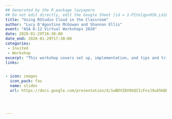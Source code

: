 ```yaml
---
## Generated by the R package lazyapero
## Do not edit directly, edit the Google Sheet [id = 1-PItelqpv0Sb_LdiEDqb8O3D_Roii5nVTL07IRVbRtA]
title: "Using RStudio Cloud in the Classroom"
author: "Lucy D'Agostino McGowan and Shannon Ellis"
event: "ASA K-12 Virtual Workshops 2020"
date: 2020-01-29T16:30:00
date_end: 2020-01-29T17:30:00
categories:
 - Invited
 - Workshop
excerpt: "This workshop covers set up, implementation, and tips and tricks for integrating RStudio Cloud in your classroom. RStudio Cloud is a great way to incorporate R in the classroom without the hassle of installation and complex set up."
links:


- icon: images
  icon_pack: fas
  name: slides
  url: https://docs.google.com/presentation/d/1wBDVZ8X9bQIIcFnsJ9u85HQFTrk9RvtJCKkEQlG0Zds/edit?usp=sharing




---
```

